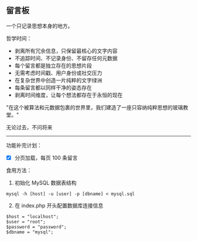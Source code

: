 ## 留言板

一个只记录思想本身的地方。

哲学时间：

- 剥离所有冗余信息，只保留最核心的文字内容
- 不追踪时间、不记录身份、不留存任何元数据
- 每个留言都是独立存在的思想片段
- 无需考虑时间戳、用户身份或社交压力
- 在复杂世界中创造一片纯粹的文字绿洲
- 每条留言都以同样干净的姿态存在
- 剥离时间维度，让每个想法都存在于永恒的现在

"在这个被算法和元数据包裹的世界里，我们建造了一座只容纳纯粹思想的玻璃教堂。"

无论过去，不问将来

---

功能补完计划：

- [x] 分页加载，每页 100 条留言

食用方法：

1. 初始化 MySQL 数据表结构

```
mysql -h [host] -u [user] -p [dbname] < mysql.sql
```

2. 在 index.php 开头配置数据库连接信息

```
$host = "localhost";
$user = "root";
$password = "password";
$dbname = "mysql";
```
